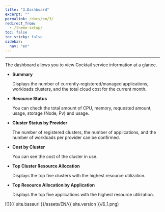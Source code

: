 ```yaml
---
title: "3.Dashboard"
excerpt: ""
permalink: /docs/en/3/
redirect_from:
  - /theme-setup/
toc: false
toc_sticky: false
sidebar:
  nav: "en"
---
```



---

The dashboard allows you to view Cocktail service information at a glance.

* **Summary**

  Displays the number of currently-registered/managed applications, workloads clusters, and the total cloud cost for the current month.

* **Resource Status**

  You can check the total amount of CPU, memory, requested amount, usage, storage (Node, Pv) and usage.

* **Cluster Status by Provider**

  The number of registered clusters, the number of applications, and the number of workloads per provider can be confirmed.

* **Cost by Cluster**

  You can see the cost of the cluster in use.

* **Top Cluster Resource Allocation**

  Displays the top five clusters with the highest resource utilization.

* **Top Resource Allocation by Application**

  Displays the top five applications with the highest resource utilization.

![]({{ site.baseurl }}/assets/EN/{{ site.version }}/6_1.png)
